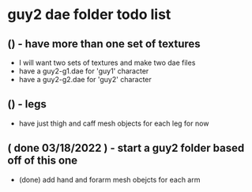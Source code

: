 # guy2 dae folder todo list

## () - have more than one set of textures
* I will want two sets of textures and make two dae files
* have a guy2-g1.dae for 'guy1' character
* have a guy2-g2.dae for 'guy2' character

## () - legs
* have just thigh and caff mesh objects for each leg for now

## ( done 03/18/2022 ) - start a guy2 folder based off of this one
* (done) add hand and forarm mesh obejcts for each arm
